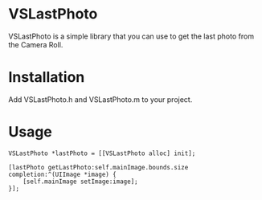 VSLastPhoto
============


VSLastPhoto is a simple library that you can use to get the last photo from the Camera Roll. 


Installation
============


Add VSLastPhoto.h and VSLastPhoto.m to your project.


Usage
=====


```
VSLastPhoto *lastPhoto = [[VSLastPhoto alloc] init];
        
[lastPhoto getLastPhoto:self.mainImage.bounds.size completion:^(UIImage *image) {
    [self.mainImage setImage:image];
}];
```

